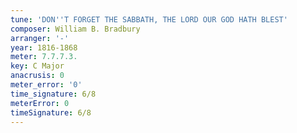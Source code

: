 ```yaml
---
tune: 'DON''T FORGET THE SABBATH, THE LORD OUR GOD HATH BLEST'
composer: William B. Bradbury
arranger: '-'
year: 1816-1868
meter: 7.7.7.3.
key: C Major
anacrusis: 0
meter_error: '0'
time_signature: 6/8
meterError: 0
timeSignature: 6/8
---
```

